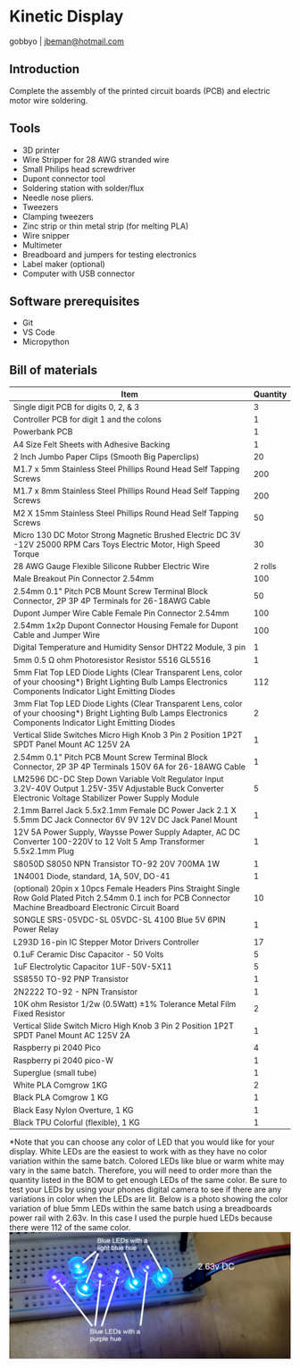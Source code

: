 # Kinetic Display

gobbyo | jbeman@hotmail.com

## Introduction

Complete the assembly of the printed circuit boards (PCB) and electric motor wire soldering.

## Tools

- 3D printer
- Wire Stripper for 28 AWG stranded wire
- Small Philips head screwdriver
- Dupont connector tool
- Soldering station with solder/flux
- Needle nose pliers.
- Tweezers
- Clamping tweezers
- Zinc strip or thin metal strip (for melting PLA)
- Wire snipper
- Multimeter
- Breadboard and jumpers for testing electronics
- Label maker (optional)
- Computer with USB connector

## Software prerequisites

- Git
- VS Code
- Micropython

## Bill of materials

| Item | Quantity |
|---------|---------|
| Single digit PCB for digits 0, 2, & 3 | 3 |
| Controller PCB for digit 1 and the colons | 1 |
| Powerbank PCB | 1 |
| A4 Size Felt Sheets with Adhesive Backing | 1 |
| 2 Inch Jumbo Paper Clips (Smooth Big Paperclips) | 20 |
| M1.7 x 5mm Stainless Steel Phillips Round Head Self Tapping Screws | 200 |
| M1.7 x 8mm Stainless Steel Phillips Round Head Self Tapping Screws | 200 |
| M2 X 15mm Stainless Steel Phillips Round Head Self Tapping Screws | 50 |
| Micro 130 DC Motor Strong Magnetic Brushed Electric DC 3V -12V 25000 RPM Cars Toys Electric Motor, High Speed Torque | 30 |
| 28 AWG Gauge Flexible Silicone Rubber Electric Wire | 2 rolls |
| Male Breakout Pin Connector 2.54mm | 100 |
| 2.54mm 0.1" Pitch PCB Mount Screw Terminal Block Connector, 2P 3P 4P Terminals for 26-18AWG Cable | 50 |
| Dupont Jumper Wire Cable Female Pin Connector 2.54mm | 100 |
| 2.54mm 1x2p Dupont Connector Housing Female for Dupont Cable and Jumper Wire | 100 |
| Digital Temperature and Humidity Sensor DHT22 Module, 3 pin | 1 |
| 5mm 0.5 Ω ohm Photoresistor Resistor 5516 GL5516 | 1 |
| 5mm Flat Top LED Diode Lights (Clear Transparent Lens, color of your choosing*) Bright Lighting Bulb Lamps Electronics Components Indicator Light Emitting Diodes | 112 |
| 3mm Flat Top LED Diode Lights (Clear Transparent Lens, color of your choosing*) Bright Lighting Bulb Lamps Electronics Components Indicator Light Emitting Diodes | 2 |
| Vertical Slide Switches Micro High Knob 3 Pin 2 Position 1P2T SPDT Panel Mount AC 125V 2A | 1 |
| 2.54mm 0.1" Pitch PCB Mount Screw Terminal Block Connector, 2P 3P 4P Terminals 150V 6A for 26-18AWG Cable | 1 |
| LM2596 DC-DC Step Down Variable Volt Regulator Input 3.2V-40V Output 1.25V-35V Adjustable Buck Converter Electronic Voltage Stabilizer Power Supply Module | 5 |
| 2.1mm Barrel Jack 5.5x2.1mm Female DC Power Jack 2.1 X 5.5mm DC Jack Connector 6V 9V 12V DC Jack Panel Mount | 1 |
| 12V 5A Power Supply, Waysse Power Supply Adapter, AC DC Converter 100-220V to 12 Volt 5 Amp Transformer 5.5x2.1mm Plug | 1 |
| S8050D S8050 NPN Transistor TO-92 20V 700MA 1W | 1 |
| 1N4001 Diode, standard, 1A, 50V, DO-41 | 1 |
| (optional) 20pin x 10pcs Female Headers Pins Straight Single Row Gold Plated Pitch 2.54mm 0.1 inch for PCB Connector Machine Breadboard Electronic Circuit Board | 10 |
| SONGLE SRS-05VDC-SL 05VDC-SL 4100 Blue 5V 6PIN Power Relay | 1 |
| L293D 16-pin IC Stepper Motor Drivers Controller | 17 |
| 0.1uF Ceramic Disc Capacitor - 50 Volts | 5 |
| 1uF Electrolytic Capacitor 1UF-50V-5X11 | 5 |
| SS8550 TO-92 PNP Transistor | 1 |
| 2N2222 TO-92 - NPN Transistor | 1 |
| 10K ohm Resistor 1/2w (0.5Watt) ±1% Tolerance Metal Film Fixed Resistor | 2 |
| Vertical Slide Switch Micro High Knob 3 Pin 2 Position 1P2T SPDT Panel Mount AC 125V 2A | 1 |
| Raspberry pi 2040 Pico | 4 |
| Raspberry pi 2040 pico-W | 1 |
| Superglue (small tube) | 1 |
| White PLA Comgrow 1KG | 2 |
| Black PLA Comgrow 1 KG | 1 |
| Black Easy Nylon Overture, 1 KG | 1 |
| Black TPU Colorful (flexible), 1 KG | 1 |

*Note that you can choose any color of LED that you would like for your display. White LEDs are the easiest to work with as they have no color variation within the same batch. Colored LEDs like blue or warm white may vary in the same batch. Therefore, you will need to order more than the quantity listed in the BOM to get enough LEDs of the same color. Be sure to test your LEDs by using your phones digital camera to see if there are any variations in color when the LEDs are lit.  Below is a photo showing the color variation of blue 5mm LEDs within the same batch using a breadboards power rail with 2.63v. In this case I used the purple hued LEDs because there were 112 of the same color.
![blueLEDs](./img/digit-pcb/ledcolors.webp)